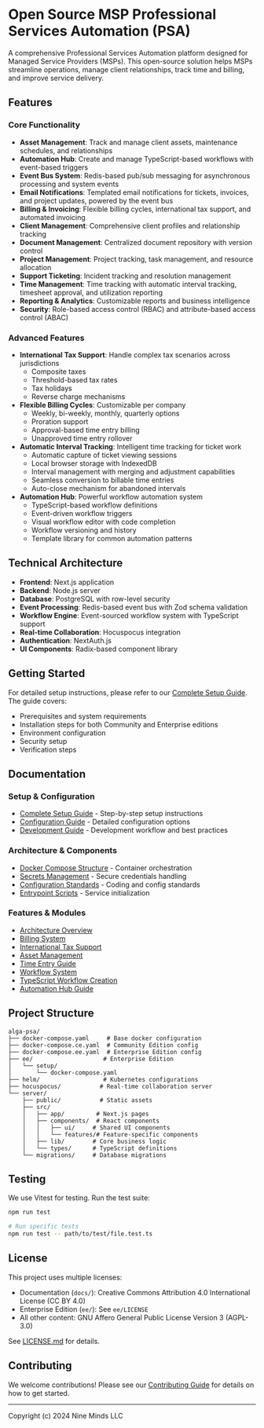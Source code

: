 # Open Source MSP Professional Services Automation (PSA)

A comprehensive Professional Services Automation platform designed for Managed Service Providers (MSPs). This open-source solution helps MSPs streamline operations, manage client relationships, track time and billing, and improve service delivery.

## Features

### Core Functionality
- **Asset Management**: Track and manage client assets, maintenance schedules, and relationships
- **Automation Hub**: Create and manage TypeScript-based workflows with event-based triggers
- **Event Bus System**: Redis-based pub/sub messaging for asynchronous processing and system events
- **Email Notifications**: Templated email notifications for tickets, invoices, and project updates, powered by the event bus
- **Billing & Invoicing**: Flexible billing cycles, international tax support, and automated invoicing
- **Client Management**: Comprehensive client profiles and relationship tracking
- **Document Management**: Centralized document repository with version control
- **Project Management**: Project tracking, task management, and resource allocation
- **Support Ticketing**: Incident tracking and resolution management
- **Time Management**: Time tracking with automatic interval tracking, timesheet approval, and utilization reporting
- **Reporting & Analytics**: Customizable reports and business intelligence
- **Security**: Role-based access control (RBAC) and attribute-based access control (ABAC)

### Advanced Features
- **International Tax Support**: Handle complex tax scenarios across jurisdictions
  - Composite taxes
  - Threshold-based tax rates
  - Tax holidays
  - Reverse charge mechanisms
- **Flexible Billing Cycles**: Customizable per company
  - Weekly, bi-weekly, monthly, quarterly options
  - Proration support
  - Approval-based time entry billing
  - Unapproved time entry rollover
- **Automatic Interval Tracking**: Intelligent time tracking for ticket work
  - Automatic capture of ticket viewing sessions
  - Local browser storage with IndexedDB
  - Interval management with merging and adjustment capabilities
  - Seamless conversion to billable time entries
  - Auto-close mechanism for abandoned intervals
- **Automation Hub**: Powerful workflow automation system
  - TypeScript-based workflow definitions
  - Event-driven workflow triggers
  - Visual workflow editor with code completion
  - Workflow versioning and history
  - Template library for common automation patterns

## Technical Architecture

- **Frontend**: Next.js application
- **Backend**: Node.js server
- **Database**: PostgreSQL with row-level security
- **Event Processing**: Redis-based event bus with Zod schema validation
- **Workflow Engine**: Event-sourced workflow system with TypeScript support
- **Real-time Collaboration**: Hocuspocus integration
- **Authentication**: NextAuth.js
- **UI Components**: Radix-based component library

## Getting Started

For detailed setup instructions, please refer to our [Complete Setup Guide](docs/setup_guide.md). The guide covers:
- Prerequisites and system requirements
- Installation steps for both Community and Enterprise editions
- Environment configuration
- Security setup
- Verification steps

## Documentation

### Setup & Configuration
- [Complete Setup Guide](docs/setup_guide.md) - Step-by-step setup instructions
- [Configuration Guide](docs/configuration_guide.md) - Detailed configuration options
- [Development Guide](docs/development_guide.md) - Development workflow and best practices

### Architecture & Components
- [Docker Compose Structure](docs/docker_compose.md) - Container orchestration
- [Secrets Management](docs/secrets_management.md) - Secure credentials handling
- [Configuration Standards](docs/configuration_standards.md) - Coding and config standards
- [Entrypoint Scripts](docs/entrypoint_scripts.md) - Service initialization

### Features & Modules
- [Architecture Overview](docs/overview.md)
- [Billing System](docs/billing.md)
- [International Tax Support](docs/international_tax_support.md)
- [Asset Management](docs/asset_management.md)
- [Time Entry Guide](docs/time_entry.md)
- [Workflow System](docs/workflow/workflow-system.md)
- [TypeScript Workflow Creation](docs/workflow/typescript-workflow-creation.md)
- [Automation Hub Guide](docs/workflow/automation-hub-workflow-guide.md)

## Project Structure

```
alga-psa/
├── docker-compose.yaml     # Base docker configuration
├── docker-compose.ce.yaml  # Community Edition config
├── docker-compose.ee.yaml  # Enterprise Edition config
├── ee/                    # Enterprise Edition
│   └── setup/
│       └── docker-compose.yaml
├── helm/                  # Kubernetes configurations
├── hocuspocus/           # Real-time collaboration server
└── server/
    ├── public/           # Static assets
    ├── src/
    │   ├── app/         # Next.js pages
    │   ├── components/  # React components
    │   │   ├── ui/     # Shared UI components
    │   │   └── features/# Feature-specific components
    │   ├── lib/        # Core business logic
    │   └── types/      # TypeScript definitions
    └── migrations/     # Database migrations
```

## Testing

We use Vitest for testing. Run the test suite:

```bash
npm run test

# Run specific tests
npm run test -- path/to/test/file.test.ts
```

## License

This project uses multiple licenses:

- Documentation (`docs/`): Creative Commons Attribution 4.0 International License (CC BY 4.0)
- Enterprise Edition (`ee/`): See `ee/LICENSE`
- All other content: GNU Affero General Public License Version 3 (AGPL-3.0)

See [LICENSE.md](LICENSE.md) for details.

## Contributing

We welcome contributions! Please see our [Contributing Guide](docs/contributing.md) for details on how to get started.

---
Copyright (c) 2024 Nine Minds LLC

